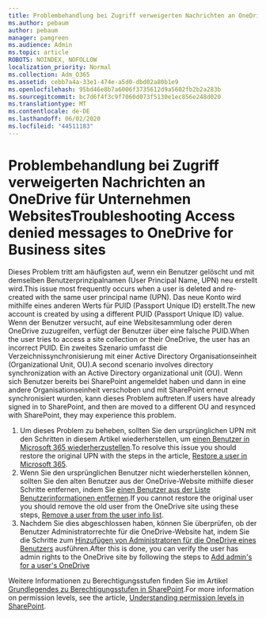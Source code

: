 ```yaml
---
title: Problembehandlung bei Zugriff verweigerten Nachrichten an OneDrive für Unternehmen Websites
ms.author: pebaum
author: pebaum
manager: pamgreen
ms.audience: Admin
ms.topic: article
ROBOTS: NOINDEX, NOFOLLOW
localization_priority: Normal
ms.collection: Adm_O365
ms.assetid: cebb7a4a-33e1-474e-a5d0-dbd02a80b1e9
ms.openlocfilehash: 95bd46e8b7a6006f3735612d9a5602fb2b2a283b
ms.sourcegitcommit: bc7d6f4f3c9f7060d073f5130e1ec856e248d020
ms.translationtype: MT
ms.contentlocale: de-DE
ms.lasthandoff: 06/02/2020
ms.locfileid: "44511183"
---
```

# <a name="troubleshooting-access-denied-messages-to-onedrive-for-business-sites"></a><span data-ttu-id="06a91-102">Problembehandlung bei Zugriff verweigerten Nachrichten an OneDrive für Unternehmen Websites</span><span class="sxs-lookup"><span data-stu-id="06a91-102">Troubleshooting Access denied messages to OneDrive for Business sites</span></span>

<span data-ttu-id="06a91-103">Dieses Problem tritt am häufigsten auf, wenn ein Benutzer gelöscht und mit demselben Benutzerprinzipalnamen (User Principal Name, UPN) neu erstellt wird.</span><span class="sxs-lookup"><span data-stu-id="06a91-103">This issue most frequently occurs when a user is deleted and re-created with the same user principal name (UPN).</span></span> <span data-ttu-id="06a91-104">Das neue Konto wird mithilfe eines anderen Werts für PUID (Passport Unique ID) erstellt.</span><span class="sxs-lookup"><span data-stu-id="06a91-104">The new account is created by using a different PUID (Passport Unique ID) value.</span></span> <span data-ttu-id="06a91-105">Wenn der Benutzer versucht, auf eine Websitesammlung oder deren OneDrive zuzugreifen, verfügt der Benutzer über eine falsche PUID.</span><span class="sxs-lookup"><span data-stu-id="06a91-105">When the user tries to access a site collection or their OneDrive, the user has an incorrect PUID.</span></span> <span data-ttu-id="06a91-106">Ein zweites Szenario umfasst die Verzeichnissynchronisierung mit einer Active Directory Organisationseinheit (Organizational Unit, OU).</span><span class="sxs-lookup"><span data-stu-id="06a91-106">A second scenario involves directory synchronization with an Active Directory organizational unit (OU).</span></span> <span data-ttu-id="06a91-107">Wenn sich Benutzer bereits bei SharePoint angemeldet haben und dann in eine andere Organisationseinheit verschoben und mit SharePoint erneut synchronisiert wurden, kann dieses Problem auftreten.</span><span class="sxs-lookup"><span data-stu-id="06a91-107">If users have already signed in to SharePoint, and then are moved to a different OU and resynced with SharePoint, they may experience this problem.</span></span>

1. <span data-ttu-id="06a91-108">Um dieses Problem zu beheben, sollten Sie den ursprünglichen UPN mit den Schritten in diesem Artikel wiederherstellen, um [einen Benutzer in Microsoft 365 wiederherzustellen](https://docs.microsoft.com/microsoft-365/admin/add-users/restore-user).</span><span class="sxs-lookup"><span data-stu-id="06a91-108">To resolve this issue you should restore the original UPN with the steps in the article, [Restore a user in Microsoft 365](https://docs.microsoft.com/microsoft-365/admin/add-users/restore-user).</span></span>
2. <span data-ttu-id="06a91-109">Wenn Sie den ursprünglichen Benutzer nicht wiederherstellen können, sollten Sie den alten Benutzer aus der OneDrive-Website mithilfe dieser Schritte entfernen, indem Sie [einen Benutzer aus der Liste Benutzerinformationen entfernen]().</span><span class="sxs-lookup"><span data-stu-id="06a91-109">If you cannot restore the original user you should remove the old user from the OneDrive site using these steps, [Remove a user from the user info list]().</span></span> 
3. <span data-ttu-id="06a91-110">Nachdem Sie dies abgeschlossen haben, können Sie überprüfen, ob der Benutzer Administratorrechte für die OneDrive-Website hat, indem Sie die Schritte zum [Hinzufügen von Administratoren für die OneDrive eines Benutzers](https://docs.microsoft.com/sharepoint/manage-user-profiles) ausführen.</span><span class="sxs-lookup"><span data-stu-id="06a91-110">After this is done, you can verify the user has admin rights to the OneDrive site by following the steps to [Add admin's for a user's OneDrive](https://docs.microsoft.com/sharepoint/manage-user-profiles)</span></span>

<span data-ttu-id="06a91-111">Weitere Informationen zu Berechtigungsstufen finden Sie im Artikel [Grundlegendes zu Berechtigungsstufen in SharePoint](https://docs.microsoft.com/sharepoint/understanding-permission-levels).</span><span class="sxs-lookup"><span data-stu-id="06a91-111">For more information on permission levels, see the article, [Understanding permission levels in SharePoint](https://docs.microsoft.com/sharepoint/understanding-permission-levels).</span></span>
